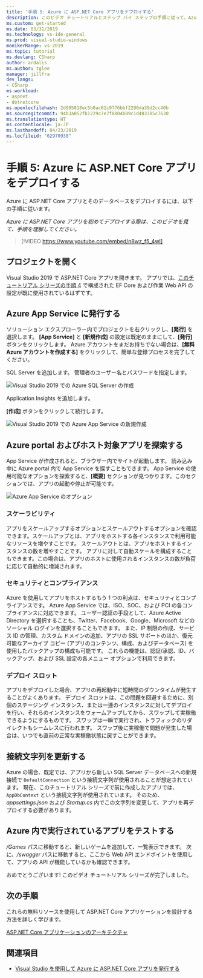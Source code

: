 ```yaml
---
title: '手順 5: Azure に ASP.NET Core アプリをデプロイする'
description: このビデオ チュートリアルとステップ バイ ステップの手順に従って、Azure に ASP.NET Core Web アプリをデプロイします。
ms.custom: get-started
ms.date: 03/31/2019
ms.technology: vs-ide-general
ms.prod: visual-studio-windows
monikerRange: vs-2019
ms.topic: tutorial
ms.devlang: CSharp
author: ardalis
ms.author: tglee
manager: jillfra
dev_langs:
- CSharp
ms.workload:
- aspnet
- dotnetcore
ms.openlocfilehash: 2d995818ec5b8ac01c9776bbf2290da39d2cc40b
ms.sourcegitcommit: 94b3a052fb1229c7e7f8804b09c1d403385c7630
ms.translationtype: HT
ms.contentlocale: ja-JP
ms.lasthandoff: 04/23/2019
ms.locfileid: "62970938"
---
```

# <a name="step-5-deploy-your-aspnet-core-app-to-azure"></a>手順 5: Azure に ASP.NET Core アプリをデプロイする

Azure に ASP.NET Core アプリとそのデータベースをデプロイするには、以下の手順に従います。

_Azure に ASP.NET Core アプリを初めてデプロイする際は、このビデオを見て、手順を理解してください。_

> [!VIDEO https://www.youtube.com/embed/n8wz_f5_4wI]

## <a name="open-your-project"></a>プロジェクトを開く

Visual Studio 2019 で ASP.NET Core アプリを開きます。 アプリでは、[このチュートリアル シリーズの手順 4](tutorial-aspnet-core-ef-step-04.md) で構成された EF Core および作業 Web API の設定が既に使用されているはずです。

## <a name="publish-to-azure-app-service"></a>Azure App Service に発行する

ソリューション エクスプローラー内でプロジェクトを右クリックし、**[発行]** を選択します。 **[App Service]** と **[新規作成]** の設定は既定のままにして、**[発行]** ボタンをクリックします。 Azure アカウントをまだお持ちでない場合は、**[無料 Azure アカウントを作成する]** をクリックして、簡単な登録プロセスを完了してください。

SQL Server を追加します。 管理者のユーザー名とパスワードを指定します。

![Visual Studio 2019 での Azure SQL Server の作成](media/vs-2019/vs2019-azure-sql-server.png)

Application Insights を追加します。

**[作成]** ボタンをクリックして続行します。

![Visual Studio 2019 での Azure App Service の新規作成](media/vs-2019/vs2019-azure-create-new-app-service.png)

## <a name="exploring-the-azure-portal-and-your-hosted-app"></a>Azure portal およびホスト対象アプリを探索する

App Service が作成されると、ブラウザー内でサイトが起動します。 読み込み中に Azure portal 内で App Service を探すこともできます。 App Service の使用可能なオプションを探索すると、**[概要]** セクションが見つかります。このセクションでは、アプリの起動や停止が可能です。

![Azure App Service のオプション](media/vs-2019/vs2019-azure-app-service-menu-options.png)

### <a name="scalability"></a>スケーラビリティ

アプリをスケールアップするオプションとスケールアウトするオプションを確認できます。スケールアップとは、アプリをホストする各インスタンスで利用可能なリソースを増やすことです。 スケールアウトとは、アプリをホストするインスタンスの数を増やすことです。 アプリに対して自動スケールを構成することもできます。この場合は、アプリのホストに使用されるインスタンスの数が負荷に応じて自動的に増減されます。

### <a name="security-and-compliance"></a>セキュリティとコンプライアンス

Azure を使用してアプリをホストするもう 1 つの利点は、セキュリティとコンプライアンスです。 Azure App Service では、ISO、SOC、および PCI の各コンプライアンスに対応できます。 ユーザー認証の手段として、Azure Active Directory を選択することも、Twitter、Facebook、Google、Microsoft などのソーシャル ログインを選択することもできます。 また、IP 制限の作成、サービス ID の管理、カスタム ドメインの追加、アプリの SSL サポートのほか、復元可能なアーカイブ コピー (アプリのコンテンツ、構成、およびデータベース) を使用したバックアップの構成も可能です。 これらの機能は、認証/承認、ID、バックアップ、および SSL 設定の各メニュー オプションで利用できます。

### <a name="deployment-slots"></a>デプロイ スロット

アプリをデプロイした場合、アプリの再起動中に短時間のダウンタイムが発生することがよくあります。 デプロイ スロットは、この問題を回避するために、別個のステージング インスタンス、または一連のインスタンスに対してデプロイを行い、それらのインスタンスをウォームアップしてから、スワップして実稼働できるようにするものです。 スワップは一瞬で実行され、トラフィックのリダイレクトもシームレスに行われます。 スワップ後に実稼働で問題が発生した場合は、いつでも直前の正常な実稼働状態に戻すことができます。

## <a name="update-connection-string"></a>接続文字列を更新する

Azure の場合、既定では、アプリから新しい SQL Server データベースへの新規接続で `DefaultConnection` という接続文字列が使用されることが想定されています。 現在、このチュートリアル シリーズで前に作成したアプリでは、`AppDbContext` という接続文字列が使用されています。 そのため、*appsettings.json* および *Startup.cs* 内でこの文字列を変更して、アプリを再デプロイする必要があります。

## <a name="test-the-app-running-in-azure"></a>Azure 内で実行されているアプリをテストする

*/Games* パスに移動すると、新しいゲームを追加して、一覧表示できます。 次に、*/swagger* パスに移動すると、ここから Web API エンドポイントを使用して、アプリの API が機能しているかも確認できます。

おめでとうございます!  このビデオ チュートリアル シリーズが完了しました。

## <a name="next-steps"></a>次の手順

これらの無料リソースを使用して ASP.NET Core アプリケーションを設計する方法を詳しく学びます。

[ASP.NET Core アプリケーションのアーキテクチャ](https://dotnet.microsoft.com/learn/web/aspnet-architecture)

## <a name="see-also"></a>関連項目

- [Visual Studio を使用して Azure に ASP.NET Core アプリを発行する](/aspnet/core/tutorials/publish-to-azure-webapp-using-vs?view=aspnetcore-2.2)